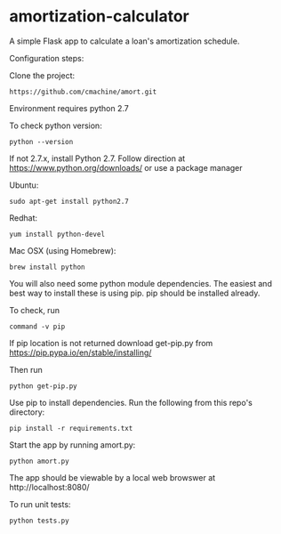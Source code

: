 amortization-calculator
========================

A simple Flask app to calculate a loan's amortization schedule. 


Configuration steps:

Clone the project:
```
https://github.com/cmachine/amort.git
```

Environment requires python 2.7

To check python version:
```
python --version
```

If not 2.7.x, install Python 2.7. Follow direction at https://www.python.org/downloads/ or use a package manager

Ubuntu:
```
sudo apt-get install python2.7
```

Redhat:
```
yum install python-devel
```

Mac OSX (using Homebrew):
```
brew install python
```

You will also need some python module dependencies. The easiest and best way to install these is using pip. pip should be installed already. 

To check, run 
```
command -v pip
```

If pip location is not returned download get-pip.py from https://pip.pypa.io/en/stable/installing/

Then run
```
python get-pip.py
```
Use pip to install dependencies. Run the following from this repo's directory:
```
pip install -r requirements.txt
```

Start the app by running amort.py:
```
python amort.py
```

The app should be viewable by a local web browswer at http://localhost:8080/

To run unit tests:
```
python tests.py
```
